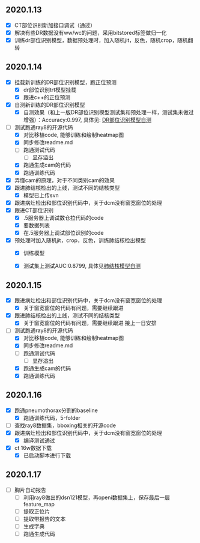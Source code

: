 ## 2020.1.13
- [x] CT部位识别新加接口调试（通过）
- [x] 解决有些DR数据没有ww/wc的问题，采用bitstored标签做归一化
- [x] 训练dr部位识别模型，数据预处理时，加入随机jit，反色，随机crop，随机翻转

## 2020.1.14
- [x] 挂载新训练的DR部位识别模型，跑正位预测
  - [x] dr部位识别trt模型挂载
  - [x] 跟进c++的正位预测
- [x] 自测新训练的DR部位识别模型
  - [x]  自测效果（和上一版DR部位识别模型测试集和预处理一样，测试集未做过增强）：Accuracy:0.997, 具体见: [DR部位识别模型自测](http://git.do.proxima-ai.com/cn.aitrox.ai/xrayproduct/blob/master/dr_pos_recog/traintest_model-20200114.ipyn)
- [ ] 测试跑通ray8的开源代码
  - [x] 对比移植code, 能够训练和绘制heatmap图
  - [x] 同步修改readme.md
  - [ ] 跑通测试代码
    - [ ] 显存溢出
  - [x] 跑通生成cam的代码
  - [x] 跑通训练代码
- [x] 弄懂cam的原理，对于不同类别cam的效果
- [x] 跟进肺结核检出的上线，测试不同的结核类型
  - [x] 模型已上传svn
- [x] 跟进病灶检出和部位识别代码中，关于dcm没有窗宽窗位的处理
- [x] 跟进CT部位识别
  - [x] .5服务器上调试数仓拉代码的code
  - [x] 要数据列表
  - [x] 在.5服务器上调试部位识别的code
- [x] 预处理时加入随机jit，crop，反色，训练肺结核检出模型
  - [x] 训练模型
  - [x] 测试集上测试AUC:0.8799, 具体见[肺结核模型自测](http://git.do.proxima-ai.com/cn.aitrox.ai/xrayproduct/blob/master/drCls/train/predict_dr_tuberculosis.ipynb)


## 2020.1.15
- [x] 跟进病灶检出和部位识别代码中，关于dcm没有窗宽窗位的处理
  - [x] 关于窗宽窗位的代码有问题，需要继续跟进 
- [x] 跟进肺结核检出的上线，测试不同的结核类型
  - [x] 关于窗宽窗位的代码有问题，需要继续跟进
接上一日安排
- [ ] 测试跑通ray8的开源代码
  - [x] 对比移植code, 能够训练和绘制heatmap图
  - [x] 同步修改readme.md
  - [ ] 跑通测试代码
    - [ ] 显存溢出
  - [x] 跑通生成cam的代码
  - [x] 跑通训练代码

## 2020.1.16
- [x] 跑通pneumothorax分割的baseline
  - [x] 跑通训练代码，5-folder 
- [ ] 查找ray8数据集，bboxing相关的开源code
- [x] 跟进病灶检出和部位识别代码中，关于dcm没有窗宽窗位的处理
  - [x] 编译测试通过 
- [x] ct 16w数据下载
  - [x] 已启动脚本进行下载  

## 2020.1.17
- [ ] 胸片自动报告
  - [ ] 利用ray8做出的dsn121模型，再openi数据集上，保存最后一层feature_map
  - [ ] 提取正位片
  - [ ] 提取带报告的文本
  - [ ] 生成字典
  - [ ] 跑通生成代码
